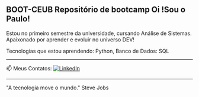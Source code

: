 BOOT-CEUB
Repositório de bootcamp
Oi !Sou o Paulo!
---

Estou no primeiro semestre da universidade, cursando Análise de Sistemas.
 Apaixonado por aprender e evoluir no universo DEV!

 Tecnologias que estou aprendendo:
Python,
Banco de Dados: SQL

---

📫 Meus Contatos:
[![LinkedIn](https://img.shields.io/badge/LinkedIn-0077B5?style=for-the-badge&logo=linkedin&logoColor=white)](https://www.linkedin.com/in/https://www.linkedin.com/in/ph-henrique-89433b365/)

---

"A tecnologia move o mundo."  Steve Jobs
